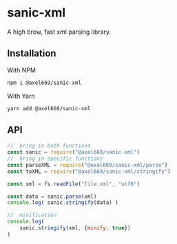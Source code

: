 # sanic-xml
A high brow, fast xml parsing library.

## Installation

With NPM
```bash
npm i @axel669/sanic-xml
```

With Yarn
```bash
yarn add @axel669/sanic-xml
```

## API

```javascript
//  bring in both functions
const sanic = require("@axel669/sanic-xml")
//  bring in specific functions
const parseXML = require("@axel669/sanic-xml/parse")
const toXML = require("@axel669/sanic-xml/stringify")

const xml = fs.readFile("file.xml", "utf8")

const data = sanic.parse(xml)
console.log( sanic.stringify(data) )

//  minification
console.log(
    sanic.stringify(xml, {minify: true})
)
```
